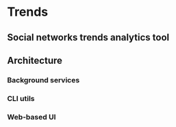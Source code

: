 # Trends

## Social networks trends analytics tool

## Architecture

### Background services

### CLI utils

### Web-based UI